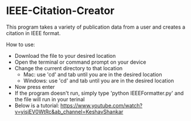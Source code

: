 # IEEE-Citation-Creator
This program takes a variety of publication data from a user and creates a citation in IEEE format.

How to use:
- Download the file to your desired location
- Open the terminal or command prompt on your device
- Change the current directory to that location 
  - Mac: use 'cd' and tab until you are in the desired location
  - Windows: use 'cd' and tab until you are in the desired location
- Now press enter
- If the program doesn't run, simply type 'python IEEEFormatter.py' and the file will run in your terinal
- Below is a tutorial:
https://www.youtube.com/watch?v=yisjEV0WtRc&ab_channel=KeshavShankar
